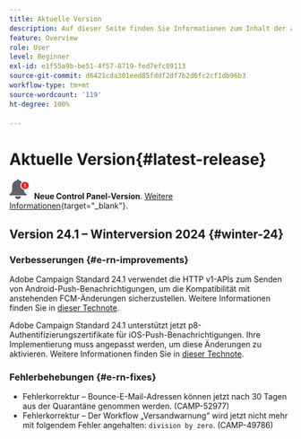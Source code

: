```yaml
---
title: Aktuelle Version
description: Auf dieser Seite finden Sie Informationen zum Inhalt der aktuellen Version von Campaign Standard.
feature: Overview
role: User
level: Beginner
exl-id: e1f55a9b-be51-4f57-8719-fed7efc89113
source-git-commit: d6421cda301eed85fddf2df7b2d6fc2cf1db96b3
workflow-type: tm+mt
source-wordcount: '119'
ht-degree: 100%

---
```



# Aktuelle Version{#latest-release}

![Control Panel](assets/do-not-localize/cp-icon.png) **Neue Control Panel-Version**. [Weitere Informationen](https://experienceleague.adobe.com/docs/control-panel/using/release-notes.html?lang=de){target="_blank"}.

## Version 24.1 – Winterversion 2024 {#winter-24}

### Verbesserungen {#e-rn-improvements}

Adobe Campaign Standard 24.1 verwendet die HTTP v1-APIs zum Senden von Android-Push-Benachrichtigungen, um die Kompatibilität mit anstehenden FCM-Änderungen sicherzustellen. Weitere Informationen finden Sie in [dieser Technote](../../administration/using/push-technote.md).

Adobe Campaign Standard 24.1 unterstützt jetzt p8-Authentifizierungszertifikate für iOS-Push-Benachrichtigungen. Ihre Implementierung muss angepasst werden, um diese Änderungen zu aktivieren. Weitere Informationen finden Sie in [dieser Technote](../../administration/using/push-technote.md).


### Fehlerbehebungen {#e-rn-fixes}

* Fehlerkorrektur – Bounce-E-Mail-Adressen können jetzt nach 30 Tagen aus der Quarantäne genommen werden. (CAMP-52977)
* Fehlerkorrektur – Der Workflow „Versandwarnung“ wird jetzt nicht mehr mit folgendem Fehler angehalten: `division by zero`. (CAMP-49786)


